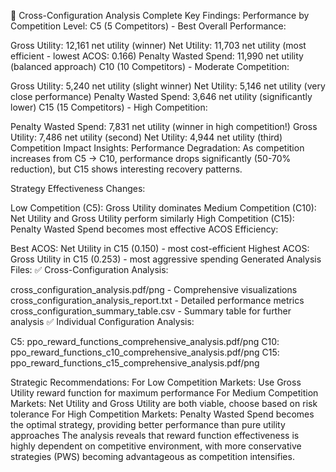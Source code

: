 🎯 Cross-Configuration Analysis Complete
Key Findings:
Performance by Competition Level:
C5 (5 Competitors) - Best Overall Performance:

Gross Utility: 12,161 net utility (winner)
Net Utility: 11,703 net utility (most efficient - lowest ACOS: 0.166)
Penalty Wasted Spend: 11,990 net utility (balanced approach)
C10 (10 Competitors) - Moderate Competition:

Gross Utility: 5,240 net utility (slight winner)
Net Utility: 5,146 net utility (very close performance)
Penalty Wasted Spend: 3,646 net utility (significantly lower)
C15 (15 Competitors) - High Competition:

Penalty Wasted Spend: 7,831 net utility (winner in high competition!)
Gross Utility: 7,486 net utility (second)
Net Utility: 4,944 net utility (third)
Competition Impact Insights:
Performance Degradation: As competition increases from C5 → C10, performance drops significantly (50-70% reduction), but C15 shows interesting recovery patterns.

Strategy Effectiveness Changes:

Low Competition (C5): Gross Utility dominates
Medium Competition (C10): Net Utility and Gross Utility perform similarly
High Competition (C15): Penalty Wasted Spend becomes most effective
ACOS Efficiency:

Best ACOS: Net Utility in C15 (0.150) - most cost-efficient
Highest ACOS: Gross Utility in C15 (0.253) - most aggressive spending
Generated Analysis Files:
✅ Cross-Configuration Analysis:

cross_configuration_analysis.pdf/png - Comprehensive visualizations
cross_configuration_analysis_report.txt - Detailed performance metrics
cross_configuration_summary_table.csv - Summary table for further analysis
✅ Individual Configuration Analysis:

C5: ppo_reward_functions_comprehensive_analysis.pdf/png
C10: ppo_reward_functions_c10_comprehensive_analysis.pdf/png
C15: ppo_reward_functions_c15_comprehensive_analysis.pdf/png

Strategic Recommendations:
For Low Competition Markets: Use Gross Utility reward function for maximum performance
For Medium Competition Markets: Net Utility and Gross Utility are both viable, choose based on risk tolerance
For High Competition Markets: Penalty Wasted Spend becomes the optimal strategy, providing better performance than pure utility approaches
The analysis reveals that reward function effectiveness is highly dependent on competitive environment, with more conservative strategies (PWS) becoming advantageous as competition intensifies.